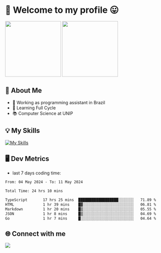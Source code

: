 # 🎉 Welcome to my profile 😛

<div>
  <img height="180em" src="https://github-readme-stats.vercel.app/api?username=VinicciusSantos&show_icons=true&icon_color=fff&include_all_commits=true&count_private=true&bg_color=30,000,000&title_color=fff&text_color=fff"/>
  <img height="180em" src="https://github-readme-stats.vercel.app/api/top-langs/?username=VinicciusSantos&langs_count=8&layout=compact&include_all_commits=true&count_private=true&bg_color=30,000,000&title_color=fff&text_color=fff"/>
</div>

## 📖 About Me
- 🔭 Working as programming assistant in Brazil
- 🌱 Learning Full Cycle
- 📚 Computer Science at UNIP

## 💡 My Skills

[![My Skills](https://skills.thijs.gg/icons?i=angular,react,styledcomponents,jest,html,css,sass,bootstrap,ts,js,go,nodejs,express,nestjs,git,c,py,postgres,mysql,sqlite,docker,graphql)](https://github.com/VinicciusSantos)

## 🖥️ Dev Metrics

- last 7 days coding time:

<!--START_SECTION:waka-->

```txt
From: 04 May 2024 - To: 11 May 2024

Total Time: 24 hrs 10 mins

TypeScript       17 hrs 25 mins  ██████████████████░░░░░░░   71.89 %
HTML             1 hr 39 mins    █▓░░░░░░░░░░░░░░░░░░░░░░░   06.81 %
Markdown         1 hr 20 mins    █▒░░░░░░░░░░░░░░░░░░░░░░░   05.55 %
JSON             1 hr 8 mins     █▒░░░░░░░░░░░░░░░░░░░░░░░   04.69 %
Go               1 hr 7 mins     █░░░░░░░░░░░░░░░░░░░░░░░░   04.64 %
```

<!--END_SECTION:waka-->

## 🌐 Connect with me

<a href="https://www.linkedin.com/in/vinicius-guedes-b817aa223/"><img src="https://img.shields.io/badge/LinkedIn-0077B5?style=for-the-badge&logo=linkedin&logoColor=white"/></a>

